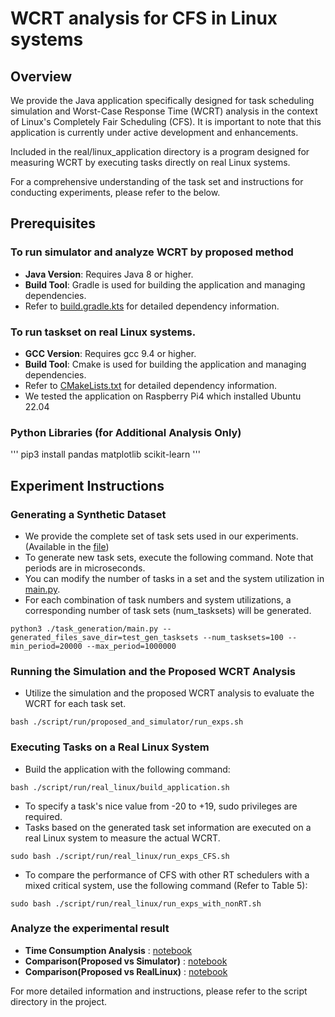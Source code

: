 # WCRT analysis for CFS in Linux systems

## Overview

We provide the Java application specifically designed for task scheduling simulation and Worst-Case Response Time (WCRT) analysis in the context of Linux's Completely Fair Scheduling (CFS). It is important to note that this application is currently under active development and enhancements. 

Included in the real/linux_application directory is a program designed for measuring WCRT by executing tasks directly on real Linux systems.

For a comprehensive understanding of the task set and instructions for conducting experiments, please refer to the below.


## Prerequisites

###  To run simulator and analyze WCRT by proposed method
* **Java Version**: Requires Java 8 or higher.
* **Build Tool**: Gradle is used for building the application and managing dependencies.
* Refer to [build.gradle.kts](./app/build.gradle.kts) for detailed dependency information.

###  To run taskset on real Linux systems.
* **GCC Version**: Requires gcc 9.4 or higher.
* **Build Tool**: Cmake is used for building the application and managing dependencies.
* Refer to [CMakeLists.txt](.real_linux_application/app/CMakeLists.txt) for detailed dependency information.
* We tested the application on Raspberry Pi4 which installed Ubuntu 22.04

### Python Libraries (for Additional Analysis Only)
'''
pip3 install pandas matplotlib scikit-learn
'''

## Experiment Instructions

### Generating a Synthetic Dataset
* We provide the complete set of task sets used in our experiments. (Available in the [file](._generated_taskset.zip))
* To generate new task sets, execute the following command. Note that periods are in microseconds.
* You can modify the number of tasks in a set and the system utilization in [main.py](./task_generation/main.py).
* For each combination of task numbers and system utilizations, a corresponding number of task sets (num_tasksets) will be generated.
```
python3 ./task_generation/main.py --generated_files_save_dir=test_gen_tasksets --num_tasksets=100 --min_period=20000 --max_period=1000000
```

### Running the Simulation and the Proposed WCRT Analysis
* Utilize the simulation and the proposed WCRT analysis to evaluate the WCRT for each task set.
```
bash ./script/run/proposed_and_simulator/run_exps.sh
```

### Executing Tasks on a Real Linux System
* Build the application with the following command:
```    
bash ./script/run/real_linux/build_application.sh
```

* To specify a task's nice value from -20 to +19, sudo privileges are required.
* Tasks based on the generated task set information are executed on a real Linux system to measure the actual WCRT.
```    
sudo bash ./script/run/real_linux/run_exps_CFS.sh
```

* To compare the performance of CFS with other RT schedulers with a mixed critical system, use the following command (Refer to Table 5):
```
sudo bash ./script/run/real_linux/run_exps_with_nonRT.sh
```

### Analyze the experimental result

* **Time Consumption Analysis** : [notebook](./script/analysis/time_complexity.ipynb)
* **Comparison(Proposed vs Simulator)** : [notebook](./script/analysis/comparison_with_simulator.ipynb)
* **Comparison(Proposed vs RealLinux)** : [notebook](./script/analysis/comparison_with_realLinux.ipynb)

For more detailed information and instructions, please refer to the script directory in the project.